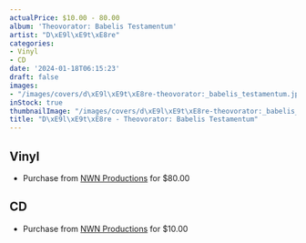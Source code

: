 ```yaml
---
actualPrice: $10.00 - 80.00
album: 'Theovorator: Babelis Testamentum'
artist: "D\xE9l\xE9t\xE8re"
categories:
- Vinyl
- CD
date: '2024-01-18T06:15:23'
draft: false
images:
- "/images/covers/d\xE9l\xE9t\xE8re-theovorator:_babelis_testamentum.jpg"
inStock: true
thumbnailImage: "/images/covers/d\xE9l\xE9t\xE8re-theovorator:_babelis_testamentum-thumb.jpg"
title: "D\xE9l\xE9t\xE8re - Theovorator: Babelis Testamentum"
---
```


## Vinyl
* Purchase from [NWN Productions](http://shop.nwnprod.com/index.php?route=product/product&path=75&product_id=22631&sort=pd.name&order=ASC) for $80.00
## CD
* Purchase from [NWN Productions](http://shop.nwnprod.com/index.php?route=product/product&path=93&product_id=45624&sort=pd.name&order=ASC) for $10.00
